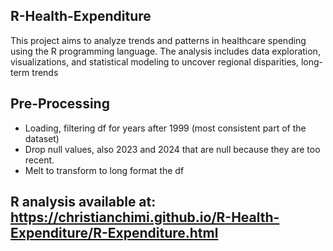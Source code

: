 ## **R-Health-Expenditure**

This project aims to analyze trends and patterns in healthcare spending using the R programming language. The analysis includes data exploration, visualizations, and statistical modeling to uncover regional disparities, long-term trends

## **Pre-Processing**
- Loading, filtering df for years after 1999 (most consistent part of the dataset)
- Drop null values, also 2023 and 2024 that are null because they are too recent.
- Melt to transform to long format the df

## **R analysis** available at:  https://christianchimi.github.io/R-Health-Expenditure/R-Expenditure.html
